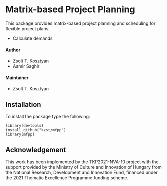 # Matrix-based Project Planning

This package provides matrix-based project planning and scheduling for flexible project plans. 

* Calculate demands

#### Author

* Zsolt T. Kosztyan
* Aamir Saghir

#### Maintainer

* Zsolt T. Kosztyan

## Installation

To install the package type the following:


```{r}
library(devtools)
install_github("kzst/mfpp")
library(mfpp)
```

## Acknowledgement

This work has been implemented by the TKP2021-NVA-10 project with the support provided by the Ministry of Culture and Innovation of Hungary from the National Research, Development and Innovation Fund, financed under the 2021 Thematic Excellence Programme funding scheme.
